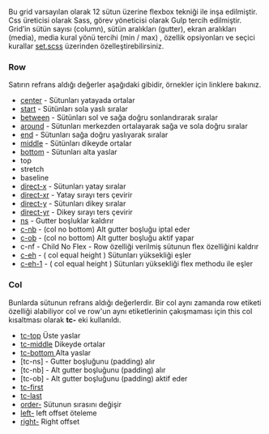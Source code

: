 Bu grid varsayılan olarak 12 sütun üzerine flexbox tekniği ile inşa edilmiştir. Css üreticisi olarak Sass, görev yöneticisi olarak Gulp tercih edilmiştir. Grid’in sütün sayısı (column), sütün aralıkları (gutter), ekran aralıkları (media), media  kural yönü tercihi (min / max) , özellik opsiyonları ve seçici kurallar [set.scss](https://github.com/thealico/FlexGrid/blob/master/src/style/_set.scss) üzerinden özelleştirebilirsiniz.

### Row
Satırın refrans aldığı değerler aşağıdaki gibidir, örnekler için linklere bakınız.

* [center](https://thealico.github.io/FlexGrid/docs/#07)     - Sütunları yatayada ortalar
* [start](https://thealico.github.io/FlexGrid/docs/#07)      - Sütünları sola yaslı sıralar
* [between](https://thealico.github.io/FlexGrid/docs/#11)    - Sütünları sol ve sağa doğru sonlandırarak sıralar
* [around](https://thealico.github.io/FlexGrid/docs/#12)     - Sütunları merkezden ortalayarak sağa ve sola doğru sıralar
* [end](https://thealico.github.io/FlexGrid/docs/#07)        - Sütunları sağa doğru yaslıyarak sıralar
* [middle](https://thealico.github.io/FlexGrid/docs/#08)     - Sütünları dikeyde ortalar
* [bottom](https://thealico.github.io/FlexGrid/docs/#08)     - Sütunları alta yaslar
* top                
* stretch            
* baseline           
* [direct-x](https://thealico.github.io/FlexGrid/docs/#09)    -  Sütunları yatay sıralar 
* [direct-xr](https://thealico.github.io/FlexGrid/docs/#09)   -  Yatay sırayı ters çevirir
* [direct-y](https://thealico.github.io/FlexGrid/docs/#09.1)  -  Sütunları dikey sıralar
* [direct-yr](https://thealico.github.io/FlexGrid/docs/#09.2) -  Dikey sırayı ters çevirir
* [ns](https://thealico.github.io/FlexGrid/docs/#05)          -  Gutter boşluklar kaldırır
* [c-nb](https://thealico.github.io/FlexGrid/docs/#15)        -  (col no bottom) Alt gutter boşluğu iptal eder
* [c-ob](https://thealico.github.io/FlexGrid/docs/#15.1)      -  (col no bottom) Alt gutter boşluğu aktif yapar
* c-nf - Child No Flex - Row özelliği verilmiş sütunun flex özelliğini kaldrır
* [c-eh](https://thealico.github.io/FlexGrid/docs/#16)   - ( col equal height ) Sütunları yüksekliği eşler
* [c-eh-1](https://thealico.github.io/FlexGrid/docs/#16) - ( col equal height ) Sütunları yüksekliği flex methodu ile eşler 

### Col
Bunlarda sütunun refrans aldığı değerlerdir. Bir col aynı zamanda row etiketi özelliği alabiliyor col ve row'un aynı etiketlerinin çakışmaması için this col kısaltması olarak  **tc-** eki kullanıldı.

* [tc-top](https://thealico.github.io/FlexGrid/docs/#08.4) Üste yaslar
* [tc-middle](https://thealico.github.io/FlexGrid/docs/#08.3) Dikeyde ortalar
* [tc-bottom ](https://thealico.github.io/FlexGrid/docs/#08.1) Alta yaslar
* [tc-ns] - Gutter boşluğunu (padding) alır
* [tc-nb] - Alt gutter boşluğunu (padding) alır
* [tc-ob] - Alt gutter boşluğunu (padding) aktif eder
* [tc-first](https://thealico.github.io/FlexGrid/docs/#10)  
* [tc-last](https://thealico.github.io/FlexGrid/docs/#10) 
* [order-](https://thealico.github.io/FlexGrid/docs/#10.1) Sütunun sırasını değişir
* [left-](https://thealico.github.io/FlexGrid/docs/#14) left offset öteleme 
* [right-](https://thealico.github.io/FlexGrid/docs/#14) Right offset